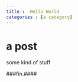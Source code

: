 ```yaml
---
title :  Hello World
categories : [a category]
---
```


a post
========

some kind of stuff

###fin.####
